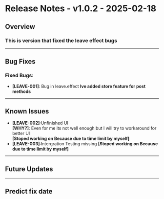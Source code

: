 # Release Notes - v1.0.2 - 2025-02-18

## Overview
### This is version that fixed the leave effect bugs
---

## Bug Fixes

### Fixed Bugs:

- **[LEAVE-001]**: Bug in leave.effect
  **Ive added store feature for post methods**

---

## Known Issues

- **[LEAVE-002]**:Unfinished UI<br>
  **[WHY?]**: Even for me its not well enough but I will try to workaround for better UI<br> 
  **[Stoped working on Because due to time limit by myself]**
- **[LEAVE-003]**:Intergration Testing missing
 **[Stoped working on Because due to time limit by myself]**
---

## Future Updates

---

## Predict fix date 

